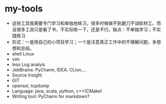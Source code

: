 # my-tools
* 这些工具我需要专门学习和单独地练习，很多时候做不到磨刀不误砍材工。而且很多工具只是看了书，不实际练一下，还是不行。缺点：不单独学习；不实践练习
* 形式：一是用自己的小项目学习；一个是注意真正工作中的不理解问题，多想想和总结。
* shell Linux
* vim
* less Log analyis
* JebBrains: PyCharm, IDEA, CLion,...
* Source Insight
* GIT
* openssl, tcpdump
* Language: java, scala, python, c++(CMake)
* Writing tool: PyCharm for markdown?
